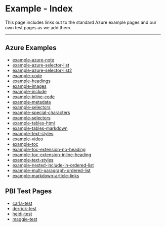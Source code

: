 <properties 
        pageTitle="Example Page Index" 
        description="Provides links to example pages." 
        services="powerbi" 
        documentationCenter="" 
        authors="mgblythe" />

# Example - Index #

This page includes links out to the standard Azure example pages and our own test pages as we add them.  

---

## Azure Examples ##

- [example-azure-note](example-azure-note.md)
- [example-azure-selector-list](example-azure-selector-list.md)
- [example-azure-selector-list2](example-azure-selector-list2.md)
- [example-code](example-code.md)
- [example-headings](example-headings.md)
- [example-images](example-images.md)
- [example-include](example-include.md)
- [example-inline-code](example-inline-code.md)
- [example-metadata](example-metadata.md)
- [example-selectors](example-selectors.md)
- [example-special-characters](example-special-characters.md)
- [example-selectors](example-selectors.md)
- [example-tables-html ](example-tables-html.md)
- [example-tables-markdown](example-tables-markdown.md)
- [example-text-styles](example-text-styles.md)
- [example-video](example-video.md)
- [example-toc](example-toc.md)
- [example-toc-extension-no-heading](example-toc-extension-no-heading.md)
- [example-toc-extension-inline-heading](example-toc-extension-inline-heading.md)
- [example-text-styles](example-text-styles.md)
- [example-nested-include-in-ordered-list](example-nested-include-in-ordered-list.md)
- [example-multi-paragraph-ordered-list](example-multi-paragraph-ordered-list.md)
- [example-markdown-article-links](example-markdown-article-links.md)


## PBI Test Pages ##

- [carla-test](carla-test.md)
- [derrick-test](derrick-test.md)
- [heidi-test](heidi-test.md)
- [maggie-test](maggie-test.md)
